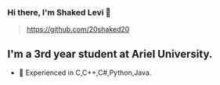 ### Hi there, I'm Shaked Levi 👋

>https://github.com/20shaked20


## I'm a 3rd year student at Ariel University. 

- 🌱 Experienced in C,C++,C#,Python,Java.


